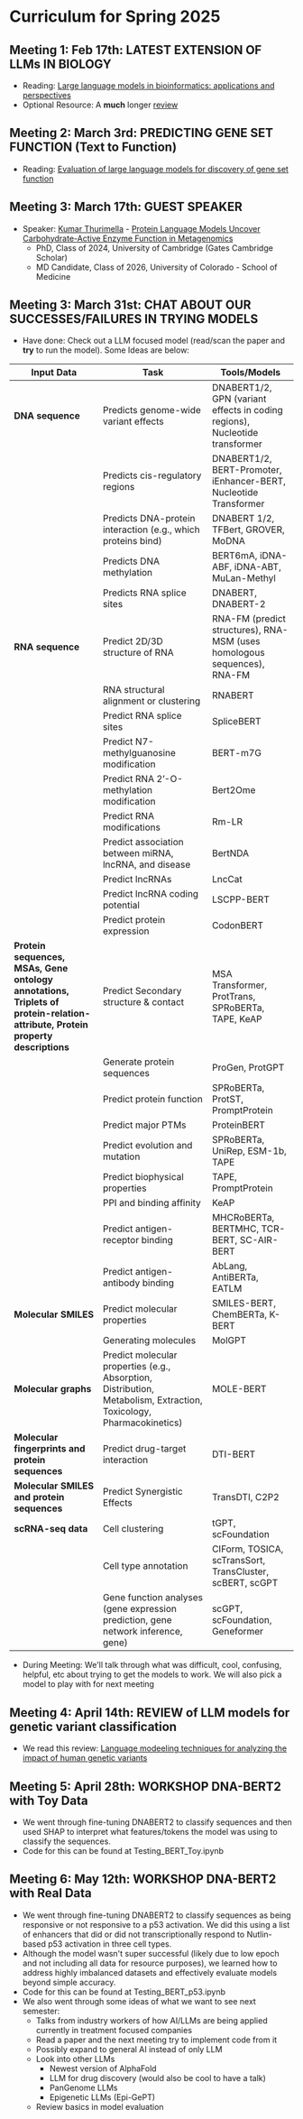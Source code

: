 # Curriculum for Spring 2025

## Meeting 1: Feb 17th: LATEST EXTENSION OF LLMs IN BIOLOGY
* Reading: [Large language models in bioinformatics: applications and perspectives](https://pmc.ncbi.nlm.nih.gov/articles/PMC10802675/)
* Optional Resource: A **much** longer [review](https://arxiv.org/abs/2401.14656)

## Meeting 2: March 3rd: PREDICTING GENE SET FUNCTION (Text to Function)
* Reading: [Evaluation of large language models for discovery of gene set function](https://doi.org/10.1038/s41592-024-02525-x)

## Meeting 3: March 17th: GUEST SPEAKER
* Speaker: [Kumar Thurimella](https://kthurimella.github.io/) - [Protein Language Models Uncover Carbohydrate-Active Enzyme Function in Metagenomics](https://pubmed.ncbi.nlm.nih.gov/37961379/)
  * PhD, Class of 2024, University of Cambridge (Gates Cambridge Scholar)
  * MD Candidate, Class of 2026, University of Colorado - School of Medicine

## Meeting 3: March 31st: CHAT ABOUT OUR SUCCESSES/FAILURES IN TRYING MODELS
* Have done: Check out a LLM focused model (read/scan the paper and **try** to run the model). Some Ideas are below:

| Input Data | Task | Tools/Models |
|------------|------|-------------|
| **DNA sequence** | Predicts genome-wide variant effects | DNABERT1/2, GPN (variant effects in coding regions), Nucleotide transformer |
| | Predicts cis-regulatory regions | DNABERT1/2, BERT-Promoter, iEnhancer-BERT, Nucleotide Transformer |
| | Predicts DNA-protein interaction (e.g., which proteins bind) | DNABERT 1/2, TFBert, GROVER, MoDNA |
| | Predicts DNA methylation | BERT6mA, iDNA-ABF, iDNA-ABT, MuLan-Methyl |
| | Predicts RNA splice sites | DNABERT, DNABERT-2 |
| **RNA sequence** | Predict 2D/3D structure of RNA | RNA-FM (predict structures), RNA-MSM (uses homologous sequences), RNA-FM |
| | RNA structural alignment or clustering | RNABERT |
| | Predict RNA splice sites | SpliceBERT |
| | Predict N7-methylguanosine modification | BERT-m7G |
| | Predict RNA 2’-O-methylation modification | Bert2Ome |
| | Predict RNA modifications | Rm-LR |
| | Predict association between miRNA, lncRNA, and disease | BertNDA |
| | Predict lncRNAs | LncCat |
| | Predict lncRNA coding potential | LSCPP-BERT |
| | Predict protein expression | CodonBERT |
| **Protein sequences, MSAs, Gene ontology annotations, Triplets of protein-relation-attribute, Protein property descriptions** | Predict Secondary structure & contact | MSA Transformer, ProtTrans, SPRoBERTa, TAPE, KeAP |
| | Generate protein sequences | ProGen, ProtGPT |
| | Predict protein function | SPRoBERTa, ProtST, PromptProtein |
| | Predict major PTMs | ProteinBERT |
| | Predict evolution and mutation | SPRoBERTa, UniRep, ESM-1b, TAPE |
| | Predict biophysical properties | TAPE, PromptProtein |
| | PPI and binding affinity | KeAP |
| | Predict antigen-receptor binding | MHCRoBERTa, BERTMHC, TCR-BERT, SC-AIR-BERT |
| | Predict antigen-antibody binding | AbLang, AntiBERTa, EATLM |
| **Molecular SMILES** | Predict molecular properties | SMILES-BERT, ChemBERTa, K-BERT |
| | Generating molecules | MolGPT |
| **Molecular graphs** | Predict molecular properties (e.g., Absorption, Distribution, Metabolism, Extraction, Toxicology, Pharmacokinetics) | MOLE-BERT |
| **Molecular fingerprints and protein sequences** | Predict drug-target interaction | DTI-BERT |
| **Molecular SMILES and protein sequences** | Predict Synergistic Effects | TransDTI, C2P2 |
| **scRNA-seq data** | Cell clustering | tGPT, scFoundation |
| | Cell type annotation | CIForm, TOSICA, scTransSort, TransCluster, scBERT, scGPT |
| | Gene function analyses (gene expression prediction, gene network inference, gene) | scGPT, scFoundation, Geneformer |


* During Meeting: We'll talk through what was difficult, cool, confusing, helpful, etc about trying to get the models to work. We will also pick a model to play with for next meeting


## Meeting 4: April 14th: REVIEW of LLM models for genetic variant classification
* We read this review: [Language modeeling techniques for analyzing the impact of human genetic variants](https://arxiv.org/html/2503.10655v1)

## Meeting 5: April 28th: WORKSHOP DNA-BERT2 with Toy Data
* We went through fine-tuning DNABERT2 to classify sequences and then used SHAP to interpret what features/tokens the model was using to classify the sequences.
* Code for this can be found at Testing_BERT_Toy.ipynb

## Meeting 6: May 12th: WORKSHOP DNA-BERT2 with Real Data
* We went through fine-tuning DNABERT2 to classify sequences as being responsive or not responsive to a p53 activation. We did this using a list of enhancers that did or did not transcriptionally respond to Nutlin-based p53 activation in three cell types.
* Although the model wasn't super successful (likely due to low epoch and not including all data for resource purposes), we learned how to address highly imbalanced datasets and effectively evaluate models beyond simple accuracy.
* Code for this can be found at Testing_BERT_p53.ipynb
* We also went through some ideas of what we want to see next semester:
    * Talks from industry workers of how AI/LLMs are being applied currently in treatment focused companies
    * Read a paper and the next meeting try to implement code from it
    * Possibly expand to general AI instead of only LLM
    * Look into other LLMs
        * Newest version of AlphaFold
        * LLM for drug discovery (would also be cool to have a talk)
        * PanGenome LLMs
        * Epigenetic LLMs (Epi-GePT)
    * Review basics in model evaluation
